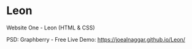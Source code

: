 # Leon
Website One - Leon (HTML &amp; CSS)

PSD: Graphberry - Free
Live Demo: https://joealnaggar.github.io/Leon/
